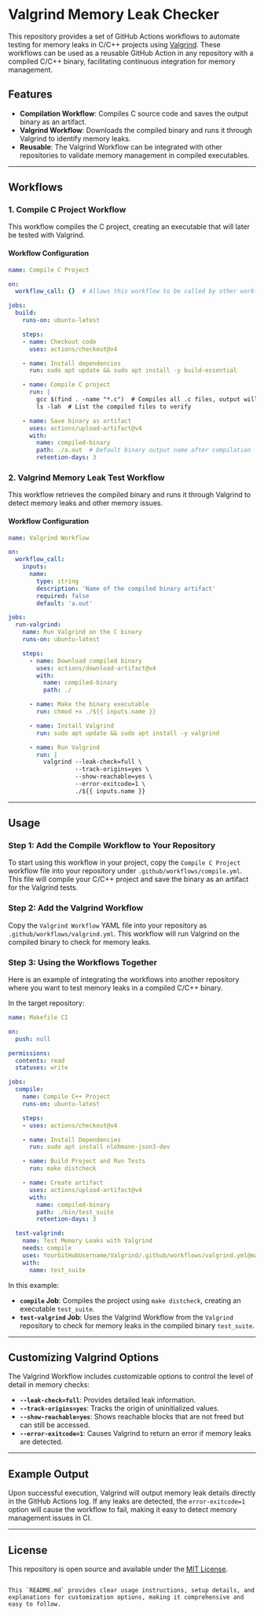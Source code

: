 # Valgrind Memory Leak Checker

This repository provides a set of GitHub Actions workflows to automate testing for memory leaks in C/C++ projects using [Valgrind](http://valgrind.org/). 
These workflows can be used as a reusable GitHub Action in any repository with a compiled C/C++ binary, facilitating continuous integration for memory management.

## Features

- **Compilation Workflow**: Compiles C source code and saves the output binary as an artifact.
- **Valgrind Workflow**: Downloads the compiled binary and runs it through Valgrind to identify memory leaks.
- **Reusable**: The Valgrind Workflow can be integrated with other repositories to validate memory management in compiled executables.

---

## Workflows

### 1. Compile C Project Workflow

This workflow compiles the C project, creating an executable that will later be tested with Valgrind.

#### Workflow Configuration

```yaml
name: Compile C Project

on:
  workflow_call: {}  # Allows this workflow to be called by other workflows

jobs:
  build:
    runs-on: ubuntu-latest

    steps:
    - name: Checkout code
      uses: actions/checkout@v4

    - name: Install dependencies
      run: sudo apt update && sudo apt install -y build-essential

    - name: Compile C project
      run: |
        gcc $(find . -name "*.c")  # Compiles all .c files, output will be a.out by default
        ls -lah  # List the compiled files to verify

    - name: Save binary as artifact
      uses: actions/upload-artifact@v4
      with:
        name: compiled-binary
        path: ./a.out  # Default binary output name after compilation
        retention-days: 3
```

### 2. Valgrind Memory Leak Test Workflow

This workflow retrieves the compiled binary and runs it through Valgrind to detect memory leaks and other memory issues.

#### Workflow Configuration

```yaml
name: Valgrind Workflow

on:
  workflow_call:
    inputs:
      name:
        type: string
        description: 'Name of the compiled binary artifact'
        required: false
        default: 'a.out'

jobs:
  run-valgrind:
    name: Run Valgrind on the C binary
    runs-on: ubuntu-latest

    steps:
      - name: Download compiled binary
        uses: actions/download-artifact@v4
        with:
          name: compiled-binary
          path: ./

      - name: Make the binary executable
        run: chmod +x ./${{ inputs.name }}

      - name: Install Valgrind
        run: sudo apt update && sudo apt install -y valgrind

      - name: Run Valgrind
        run: |
          valgrind --leak-check=full \
                   --track-origins=yes \
                   --show-reachable=yes \
                   --error-exitcode=1 \
                   ./${{ inputs.name }}
```

---

## Usage

### Step 1: Add the Compile Workflow to Your Repository

To start using this workflow in your project, copy the `Compile C Project` workflow file into your repository under `.github/workflows/compile.yml`. This file will compile your C/C++ project and save the binary as an artifact for the Valgrind tests.

### Step 2: Add the Valgrind Workflow

Copy the `Valgrind Workflow` YAML file into your repository as `.github/workflows/valgrind.yml`. This workflow will run Valgrind on the compiled binary to check for memory leaks.

### Step 3: Using the Workflows Together

Here is an example of integrating the workflows into another repository where you want to test memory leaks in a compiled C/C++ binary.

In the target repository:

```yaml
name: Makefile CI

on:
  push: null

permissions:
  contents: read
  statuses: write

jobs:
  compile:
    name: Compile C++ Project
    runs-on: ubuntu-latest

    steps:
    - uses: actions/checkout@v4

    - name: Install Dependencies
      run: sudo apt install nlohmann-json3-dev

    - name: Build Project and Run Tests
      run: make distcheck

    - name: Create artifact
      uses: actions/upload-artifact@v4
      with:
        name: compiled-binary
        path: ./bin/test_suite
        retention-days: 3

  test-valgrind:
    name: Test Memory Leaks with Valgrind
    needs: compile
    uses: YourGitHubUsername/Valgrind/.github/workflows/valgrind.yml@main
    with:
      name: test_suite
```

In this example:
- **`compile` Job**: Compiles the project using `make distcheck`, creating an executable `test_suite`.
- **`test-valgrind` Job**: Uses the Valgrind Workflow from the `Valgrind` repository to check for memory leaks in the compiled binary `test_suite`.

---

## Customizing Valgrind Options

The Valgrind Workflow includes customizable options to control the level of detail in memory checks:

- **`--leak-check=full`**: Provides detailed leak information.
- **`--track-origins=yes`**: Tracks the origin of uninitialized values.
- **`--show-reachable=yes`**: Shows reachable blocks that are not freed but can still be accessed.
- **`--error-exitcode=1`**: Causes Valgrind to return an error if memory leaks are detected.

---

## Example Output

Upon successful execution, Valgrind will output memory leak details directly in the GitHub Actions log. If any leaks are detected, the `error-exitcode=1` option will cause the workflow to fail, making it easy to detect memory management issues in CI.

---

## License

This repository is open source and available under the [MIT License](LICENSE).
```

This `README.md` provides clear usage instructions, setup details, and explanations for customization options, making it comprehensive and easy to follow.
